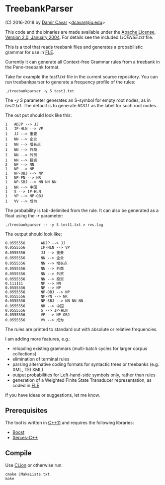 # TreebankParser

(C) 2016-2018 by [Damir Cavar] <[dcavar@iu.edu](mailto:dcavar@iu.edu)>

This code and the binaries are made available under the
[Apache License, Version 2.0, January 2004](http://www.apache.org/licenses/). For details see the included
*LICENSE.txt* file.



This is a tool that reads treebank files and generates a probabilistic grammar for use in [FLE].

Currently it can generate all Context-free Grammar rules from a treebank in the Penn-treebank format.

Take for example the *test1.txt* file in the current source repository. You can run treebankparser to generate a frequency profile of the rules:

	./treebankparser -y S test1.txt

The *-y S* parameter generates an S-symbol for empty root nodes, as in *test1.txt*. The default is to generate *ROOT* as the label for such root nodes.

The out put should look like this:

	1	ADJP --> JJ
	1	IP-HLN --> VP
	1	JJ --> 重要
	1	NN --> 企业
	1	NN --> 增长点
	1	NN --> 外商
	1	NN --> 外贸
	1	NN --> 投资
	2	NP --> NN
	1	NP --> NP
	1	NP-OBJ --> NP
	1	NP-PN --> NR
	1	NP-SBJ --> NN NN NN
	1	NR --> 中国
	1	S --> IP-HLN
	1	VP --> NP-OBJ
	1	VV --> 成为

The probability is tab-delimited from the rule. It can also be generated as a float using the *-r* parameter:

	./treebankparser -r -y S test1.txt > res.log

The output should look like:

	0.0555556       ADJP --> JJ
	0.0555556       IP-HLN --> VP
	0.0555556       JJ --> 重要
	0.0555556       NN --> 企业
	0.0555556       NN --> 增长点
	0.0555556       NN --> 外商
	0.0555556       NN --> 外贸
	0.0555556       NN --> 投资
	0.111111        NP --> NN
	0.0555556       NP --> NP
	0.0555556       NP-OBJ --> NP
	0.0555556       NP-PN --> NR
	0.0555556       NP-SBJ --> NN NN NN
	0.0555556       NR --> 中国
	0.0555556       S --> IP-HLN
	0.0555556       VP --> NP-OBJ
	0.0555556       VV --> 成为


The rules are printed to standard out with absolute or relative frequencies.

I am adding more features, e.g.:
 
- reloading existing grammars (multi-batch cycles for larger corpus collections)
- elimination of terminal rules
- parsing alternative coding formats for syntactic trees or treebanks (e.g. XML, TEI XML)
- output probabilities for Left-hand-side symbols only, rather than rules
- generation of a Weighted Finite State Transducer representation, as coded in [FLE]

If you have ideas or suggestions, let me know.




## Prerequisites

The tool is written in [C++11] and requires the following libraries:

- [Boost]
- [Xerces-C++]


## Compile

Use [CLion] or otherwise run:

	cmake CMakeLists.txt
	make



[Damir Cavar]: http://damir.cavar.me/ "Damir Cavar"
[CLion]: https://www.jetbrains.com/clion/ "CLion IDE"
[Boost]: http://www.boost.org/ "Boost C++ Libraries"
[C++11]: https://en.wikipedia.org/wiki/C%2B%2B11 "C++11"
[Xerces-C++]: https://xerces.apache.org/xerces-c/ "Xerces-C++ XML Parser"
[FLE]: http://gorilla.linguistlist.org/fle/ "Free Linguistic Environment"

